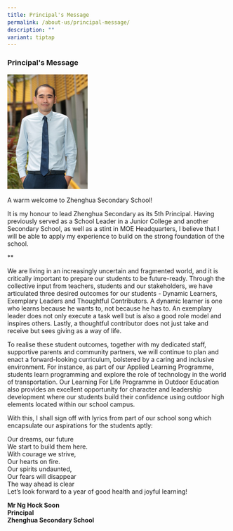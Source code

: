 ```yaml
---
title: Principal's Message
permalink: /about-us/principal-message/
description: ""
variant: tiptap
---
```

<h3>Principal's Message</h3>
<div class="isomer-image-wrapper">
<img style="width:183px;height:260px;margin-right:15px;" height="auto" width="100%" src="/images/principalsmessage.jpg">
</div>
<p>A warm welcome to Zhenghua Secondary School!</p>
<p>It is my honour to lead Zhenghua Secondary as its 5th&nbsp;Principal.
Having previously served as a School Leader in a Junior College and another
Secondary School, as well as a stint in MOE Headquarters, I believe that
I will be able to apply my experience to build on the strong foundation
of the school.</p>
<p>**</p>
<p>We are living in an increasingly uncertain and fragmented world, and it
is critically important to prepare our students to be future-ready. Through
the collective input from teachers, students and our stakeholders, we have&nbsp;
articulated three desired outcomes for our students - Dynamic Learners,
Exemplary Leaders and Thoughtful Contributors. A dynamic learner is one
who learns because he wants to, not because he has to. An exemplary leader
does not only execute a task well but is also a good role model and inspires
others. Lastly, a thoughtful contributor does not just take and receive
but sees giving as a way of life.</p>
<p>To realise these student outcomes, together with my dedicated staff, supportive
parents and community partners, we will continue to plan and enact a forward-looking
curriculum, bolstered by a caring and inclusive environment. For instance,
as part of our Applied Learning Programme, students learn programming and
explore the role of technology in the world of transportation. Our Learning
For Life Programme in Outdoor Education also provides an excellent opportunity
for character and leadership development where our students build their
confidence using outdoor high elements located within our school campus.</p>
<p>With this, I shall sign off with lyrics from part of our school song which
encapsulate our aspirations for the students aptly:</p>
<p>Our dreams, our future
<br>We start to build them here.
<br>With courage we strive,
<br>Our hearts on fire.
<br>Our spirits undaunted,
<br>Our fears will disappear
<br>The way ahead is clear
<br>Let’s look forward to a year of good health and joyful learning!</p>
<p><strong>Mr Ng Hock Soon<br>Principal<br>Zhenghua Secondary School</strong>
</p>